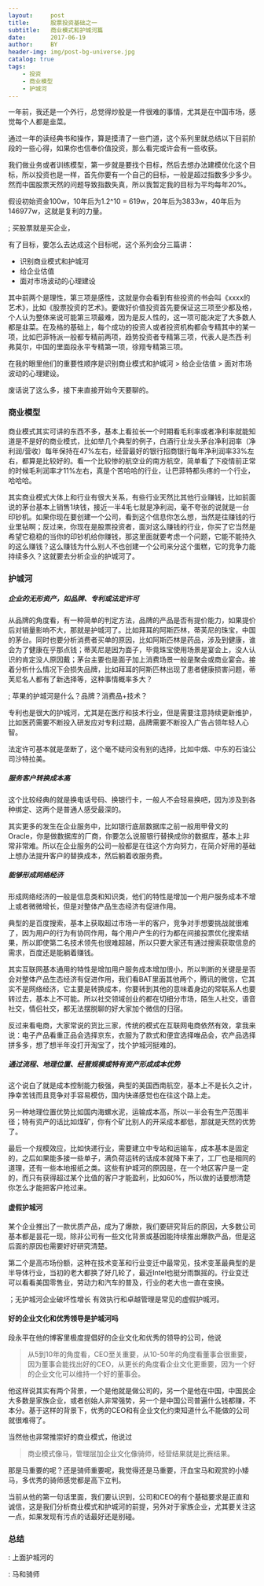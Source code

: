 ```yaml
---
layout:     post
title:      股票投资基础之一
subtitle:   商业模式和护城河篇
date:       2017-06-19
author:     BY
header-img: img/post-bg-universe.jpg
catalog: true
tags:
    - 投资
    - 商业模型
    - 护城河
---
```


一年前，我还是一个外行，总觉得炒股是一件很难的事情，尤其是在中国市场，感觉每个人都是韭菜。

通过一年的读经典书和操作，算是摸清了一些门道，这个系列里就总结以下目前阶段的一些心得，如果你也信奉价值投资，那么看完或许会有一些收获。

我们做业务或者训练模型，第一步就是要找个目标，然后去想办法建模优化这个目标，所以投资也是一样，首先你要有一个自己的目标，一般是超过指数多少多少。然而中国股票天然的问题导致指数失真，所以我暂定我的目标为平均每年20%。

假设初始资金100w，10年后为1.2^10 = 619w，20年后为3833w，40年后为146977w，这就是复利的力量。

; 买股票就是买企业，

有了目标，要怎么去达成这个目标呢，这个系列会分三篇讲：

 - 识别商业模式和护城河
 - 给企业估值
 - 面对市场波动的心理建设

其中前两个是理性，第三项是感性，这就是你会看到有些投资的书会叫《xxxx的艺术》，比如《股票投资的艺术》。要做好价值投资首先要保证这三项至少都及格，个人认为整体来说可能第三项最难，因为是反人性的，这一项可能决定了大多数人都是韭菜。在及格的基础上，每个成功的投资人或者投资机构都会专精其中的某一项，比如巴菲特派一般都专精前两项，趋势投资者专精第三项，代表人是杰西·利弗莫尔，中国的里面段永平专精第一项，徐翔专精第三项。

在我的眼里他们的重要性顺序是识别商业模式和护城河 > 给企业估值 > 面对市场波动的心理建设。

废话说了这么多，接下来直接开始今天要聊的。

### 商业模型

商业模式其实可讲的东西不多，基本上看拉长一个时期看毛利率或者净利率就能知道是不是好的商业模式，比如举几个典型的例子，白酒行业龙头茅台净利润率（净利润/营收）每年保持在47%左右，经营最好的银行招商银行每年净利润率33%左右，都算是比较好的。看一个比较惨的航空业的南方航空，简单看了下疫情前正常的时候毛利润率才11%左右，真是个苦哈哈的行业，让巴菲特都头疼的一个行业，哈哈哈。

其实商业模式大体上和行业有很大关系，有些行业天然比其他行业赚钱，比如前面说的茅台基本上销售1块钱，接近一半4毛七就是净利润，毫不夸张的说就是一台印钞机。如果你现在要创建一个公司，看到这个信息你怎么想，当然是往赚钱的行业里钻啊；反过来，你现在是股票投资者，面对这么赚钱的行业，你买了它当然是希望它稳稳的当你的印钞机给你赚钱，那这里面就要考虑一个问题，它能不能持久的这么赚钱？这么赚钱为什么别人不也创建一个公司来分这个蛋糕，它的竞争力能持续多久？这就要去分析企业的护城河了。

### 护城河

##### 企业的**无形资产**，如品牌、专利或法定许可

从品牌的角度看，有一种简单的判定方法，品牌的产品是否有提价能力，如果提价后对销量影响不大，那就是护城河了。比如拜耳的阿斯匹林，蒂芙尼的珠宝，中国的茅台。同时也要分析消费者买单的原因，比如阿斯匹林是药品，涉及到健康，谁会为了健康在乎那点钱；蒂芙尼是因为面子，毕竟珠宝使用场景是宴会上，没人认识的肯定没人原因戴；茅台主要也是面子加上消费场景一般是聚会或商业宴会。接着分析什么情况下会损失品牌，比如拜耳的阿斯匹林出现了患者健康损害问题，蒂芙尼名人都有了新选择等，这种事情概率多大？

; 苹果的护城河是什么？品牌？消费品+技术？

专利也是很大的护城河，尤其是在医疗和技术行业，但是需要注意持续更新维护，比如医药需要不断投入研发应对专利过期，品牌需要不断投入广告占领年轻人心智。

法定许可基本就是垄断了，这个毫不疑问没有别的选择，比如中烟、中东的石油公司沙特拉美。

##### 服务**客户转换成本高**

这个比较经典的就是换电话号码、换银行卡，一般人不会轻易换吧，因为涉及到各种绑定、这两个是普通人感受最深的。

其实更多的发生在企业服务中，比如银行底层数据库之前一般用甲骨文的Oracle，你是做数据库的厂商，你要怎么说服银行替换成你的数据库，基本上非常非常难。所以在企业服务的公司一般都是在往这个方向努力，在简介好用的基础上想办法提升客户的替换成本，然后躺着收服务费。

##### 能够形成**网络经济**

形成网络经济的一般是信息类和知识类，他们的特性是增加一个用户服务成本不增上或者微微增长，但是对整体产品生态经济有促进作用。

典型的是百度搜索，基本上获取超过市场一半的客户，竞争对手想要挑战就很难了，因为用户的行为有协同作用，每个用户产生的行为都在间接投票优化搜索结果，所以即使第二名技术领先也很难超越，所以只要大家还有通过搜索获取信息的需求，百度还是能躺着赚钱。

其实互联网基本通用的特性是增加用户服务成本增加很小，所以判断的关键是是否会对整体产品生态经济有促进作用，我们看BAT里面其他两个，腾讯的微信，它其实不是网络经济，它主要是转换成本，你要转到其他的意味着身边的常联系人也要转过去，基本上不可能。所以社交领域创业的都在切细分市场，陌生人社交，语音社交，情侣社交，都无法摆脱聊的好大家加个微信的归宿。

反过来看电商，大家常说的货比三家，传统的模式在互联网电商依然有效，拿我来说：电子产品看重正品会选择京东，衣服为了款式和便宜选择唯品会，农产品选择拼多多，想了想半年没打开淘宝了，找个护城河挺难的。


##### 通过流程、地理位置、经营规模或特有资产形成**成本优势**

这个说白了就是成本控制能力极强，典型的美国西南航空，基本上不是长久之计，挣幸苦钱而且竞争对手容易模仿，国内快递感觉也在往这个路上走。

另一种地理位置优势比如国内海螺水泥，运输成本高，所以一半会有生产范围半径；特有资产的话比如煤矿，你有个矿比别人的开采成本都低，那就是天然的优势了。

最后一个规模效应，比如快递行业，需要建立中专站和运输车，成本基本是固定的，之后如果能多接一些单子，满负荷运转的话成本就降下来了，工厂也是相同的道理，还有一些本地报纸之类。这些有护城河的原因是，在一个地区客户是一定的，而只有获得超过某个比值的客户才能盈利，比如60%，所以做的话要想清楚你怎么才能把客户抢过来。

#### 虚假护城河

某个企业推出了一款优质产品，成为了爆款，我们要研究背后的原因，大多数公司基本都是昙花一现，除非公司有一些文化背景或基因能持续推出爆款产品，但是这后面的原因也需要好好研究清楚。

第二个是高市场份额，这种在技术变革和行业变迁中最常见，技术变革最典型的是半导体行业，当初的老大都换了好几轮了，最近Intel也挺分雨飘摇的。行业变迁可以看看美国零售业，劳动力和汽车的普及，行业的老大也一直在变换。

；无护城河企业破坏性增长
有效执行和卓越管理是常见的虚假护城河。



#### 好的企业文化和优秀领导是护城河吗

段永平在他的博客里极度提倡好的企业文化和优秀的领导的公司，他说

> 从5到10年的角度看，CEO至关重要，从10-50年的角度看董事会很重要，因为董事会能找出好的CEO，从更长的角度看企业文化更重要，因为一个好的企业文化可以维持一个好的董事会。

他这样说其实有两个背景，一个是他就是做公司的，另一个是他在中国，中国民企大多数是家族企业，或者创始人非常强势，另一个是中国公司普遍什么钱都赚，不本分。基于这样的背景下，优秀的CEO和有企业文化约束知道什么不能做的公司就很难得了。

当然他也非常推崇好的商业模式，他说过

> 商业模式像马，管理层加企业文化像骑师，经营结果就是比赛结果。

那是马重要的呢？还是骑师重要呢，我觉得还是马重要，汗血宝马和观赏的小矮马，多优秀的骑师感觉都是高下立判。

当前从他的第一句话里面，我们要认识到，公司和CEO的有个基础要求是正直和诚信，这是我们分析商业模式和护城河的前提，另外对于家族企业，尤其要关注这一点，如果发现有污点的话最好还是别碰。

### 总结

: 上面护城河的

: 马和骑师






